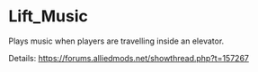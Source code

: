# Lift_Music
Plays music when players are travelling inside an elevator.

Details: https://forums.alliedmods.net/showthread.php?t=157267
